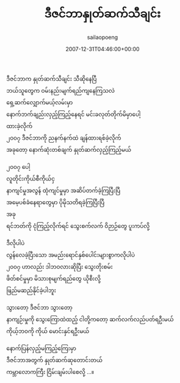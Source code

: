 ﻿---
_last_editor_used_jetpack: block-editor
_publicize_job_id: "59410699173"
_wp_old_date: "2021-06-10"
author: sailaopoeng
categories:
  - poems
date: "2007-12-31T04:46:00+00:00"
parent_post_id: null
post_id: "278"
timeline_notification: "1623281592"
title: ဒီဇင်ဘာနှုတ်ဆက်သီချင်း
url: /2007/12/31/ဒီဇင်ဘာနှုတ်ဆက်သီချင်း/

---
ဒီဇင်ဘာက နှုတ်ဆက်သီချင်း သီဆိုနေပြီ  
ဘယ်သူတွေက ဝမ်းနည်းမျက်ရည်ကျနေကြသလဲ  
ရှေ့ဆက်လျှောက်မယ့်လမ်းမှာ  
နောက်ဘက်ချည်းလှည့်ကြည့်နေရင် မင်းခလုတ်တိုက်မိမှာပေါ့  
ထားခဲ့လိုက်  
၂၀၀၇ ဒီဇင်ဘာကို ညနက်နက်ထဲ ချန်ထားရစ်ခဲ့လိုက်  
အခုတော့ နောက်ဆုံးတစ်ချက် နှုတ်ဆက်လှည့်ကြည့်မယ်

၂၀၀၇ ပေါ့  
လူတိုင်းကိုယ်စီကိုယ်ငှ  
နာကျင်မှုအလွန် ထုံကျင်မှုမှာ အဆိပ်တက်ခဲ့ကြပြီးပြီ  
အမေ့ပစ်ခံနေရာတွေမှာ ပိုမိုသတိရခဲ့ကြပြီးပြီ  
အခု  
ရင်ဘတ်ကို ငုံကြည့်လိုက်ရင် သွေးစက်လက် ဝိဉာဉ်တွေ ပူးကပ်လို့

ဒီလိုပါပဲ  
လွန်လေခဲ့ပြီးသော အမည်းရောင်နှစ်ပေါင်းများစွာကလိုပါပဲ  
၂၀၀၇ ဟာလည်း ဒါဘဝလားဆိုပြီး သွေးတိုးစမ်း  
ဖိတ်စင်မှုမှာ မိသားစုမျက်ရည်တွေ ယိုစီးလို့  
ဖြည်မဆည်နိုင်ခဲ့ပါဘူး

သွားတော့ ဒီဇင်ဘာ သွားတော့  
နာကျဉ်းမှုကို သွေးကြောထဲထည့် ငါတို့ကတော့ ဆက်လက်လည်ပတ်ရဦးမယ်  
ကိုယ့်ဘဝကို ကိုယ် မောင်းနှင်ရဦးမယ်

နောက်ပြန်လှည့်မကြည့်ကြေးမှာ  
ဒီဇင်ဘာအတွက် နှုတ်ဆက်ဆုတောင်းတယ်  
ကမ္ဘာလောကကြီး ငြိမ်းချမ်းပါစေလို့ …။
